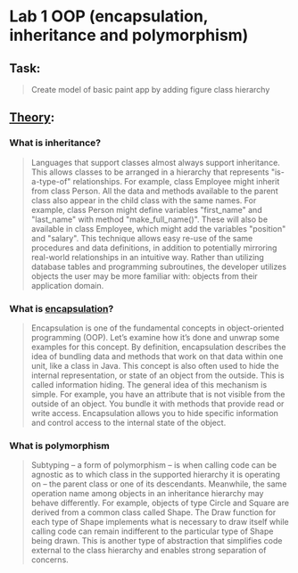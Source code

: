 ﻿# Lab 1 OOP (encapsulation, inheritance and polymorphism)

## Task:
 >Create model of basic paint app by adding figure class hierarchy
 
## [Theory](https://en.wikipedia.org/wiki/Object-oriented_programming): 
### What is inheritance?

>Languages that support classes almost always support inheritance. This allows classes to be arranged in a hierarchy that represents "is-a-type-of" relationships. For example, class Employee might inherit from class Person. All the data and methods available to the parent class also appear in the child class with the same names. For example, class Person might define variables "first_name" and "last_name" with method "make_full_name()". These will also be available in class Employee, which might add the variables "position" and "salary". This technique allows easy re-use of the same procedures and data definitions, in addition to potentially mirroring real-world relationships in an intuitive way. Rather than utilizing database tables and programming subroutines, the developer utilizes objects the user may be more familiar with: objects from their application domain.


### What is [encapsulation](https://stackify.com/oop-concept-for-beginners-what-is-encapsulation/)?

>Encapsulation is one of the fundamental concepts in object-oriented programming (OOP). Let’s examine how it’s done and unwrap some examples for this concept. By definition, encapsulation describes the idea of bundling data and methods that work on that data within one unit, like a class in Java. This concept is also often used to hide the internal representation, or state of an object from the outside. This is called information hiding. The general idea of this mechanism is simple. For example, you have an attribute that is not visible from the outside of an object. You bundle it with methods that provide read or write access. Encapsulation allows you to hide specific information and control access to the internal state of the object.

### What is polymorphism

>Subtyping – a form of polymorphism – is when calling code can be agnostic as to which class in the supported hierarchy it is operating on – the parent class or one of its descendants. Meanwhile, the same operation name among objects in an inheritance hierarchy may behave differently. For example, objects of type Circle and Square are derived from a common class called Shape. The Draw function for each type of Shape implements what is necessary to draw itself while calling code can remain indifferent to the particular type of Shape being drawn. This is another type of abstraction that simplifies code external to the class hierarchy and enables strong separation of concerns.



